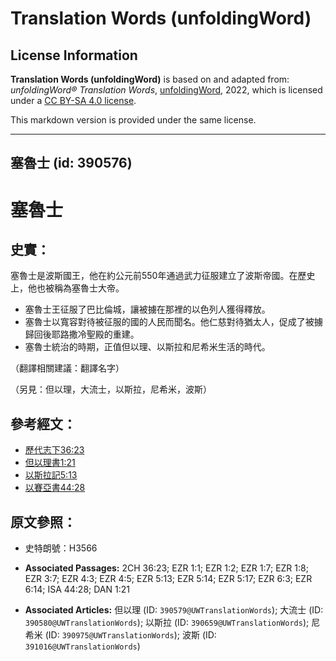 # Translation Words (unfoldingWord)

## License Information

**Translation Words (unfoldingWord)** is based on and adapted from: _unfoldingWord® Translation Words_, [unfoldingWord](https://unfoldingword.org/utw), 2022, which is licensed under a [CC BY-SA 4.0 license](https://creativecommons.org/licenses/by-sa/4.0/legalcode.en).

This markdown version is provided under the same license.



--------------------------------

## 塞魯士 (id: 390576)

塞魯士
===

史實：
---

塞魯士是波斯國王，他在約公元前550年通過武力征服建立了波斯帝國。在歷史上，他也被稱為塞魯士大帝。

* 塞魯士王征服了巴比倫城，讓被擄在那裡的以色列人獲得釋放。
* 塞魯士以寬容對待被征服的國的人民而聞名。他仁慈對待猶太人，促成了被擄歸回後耶路撒冷聖殿的重建。
* 塞魯士統治的時期，正值但以理、以斯拉和尼希米生活的時代。

（翻譯相關建議：翻譯名字）

（另見：但以理，大流士，以斯拉，尼希米，波斯）

參考經文：
-----

* [歷代志下36:23](https://ref.ly/2Chr36:23)
* [但以理書1:21](https://ref.ly/Dan1:21)
* [以斯拉記5:13](https://ref.ly/Ezra5:13)
* [以賽亞書44:28](https://ref.ly/Isa44:28)

原文參照：
-----

* 史特朗號：H3566

* **Associated Passages:** 2CH 36:23; EZR 1:1; EZR 1:2; EZR 1:7; EZR 1:8; EZR 3:7; EZR 4:3; EZR 4:5; EZR 5:13; EZR 5:14; EZR 5:17; EZR 6:3; EZR 6:14; ISA 44:28; DAN 1:21
* **Associated Articles:** 但以理 (ID: `390579@UWTranslationWords`); 大流士 (ID: `390580@UWTranslationWords`); 以斯拉 (ID: `390659@UWTranslationWords`); 尼希米 (ID: `390975@UWTranslationWords`); 波斯 (ID: `391016@UWTranslationWords`)

